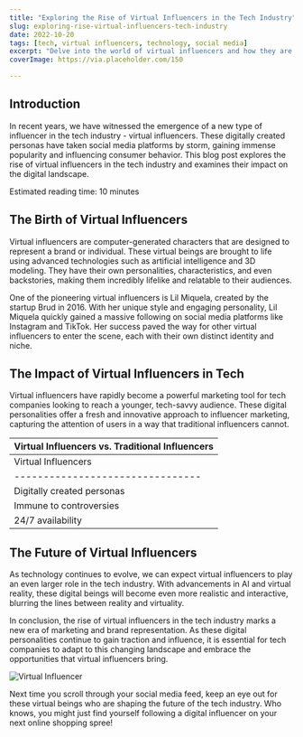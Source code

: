 ```yaml
---
title: "Exploring the Rise of Virtual Influencers in the Tech Industry"
slug: exploring-rise-virtual-influencers-tech-industry
date: 2022-10-20
tags: [tech, virtual influencers, technology, social media]
excerpt: "Delve into the world of virtual influencers and how they are making an impact in the tech industry."
coverImage: https://via.placeholder.com/150

---
```


## Introduction

In recent years, we have witnessed the emergence of a new type of influencer in the tech industry - virtual influencers. These digitally created personas have taken social media platforms by storm, gaining immense popularity and influencing consumer behavior. This blog post explores the rise of virtual influencers in the tech industry and examines their impact on the digital landscape.

Estimated reading time: 10 minutes

## The Birth of Virtual Influencers

Virtual influencers are computer-generated characters that are designed to represent a brand or individual. These virtual beings are brought to life using advanced technologies such as artificial intelligence and 3D modeling. They have their own personalities, characteristics, and even backstories, making them incredibly lifelike and relatable to their audiences.

One of the pioneering virtual influencers is Lil Miquela, created by the startup Brud in 2016. With her unique style and engaging personality, Lil Miquela quickly gained a massive following on social media platforms like Instagram and TikTok. Her success paved the way for other virtual influencers to enter the scene, each with their own distinct identity and niche.

## The Impact of Virtual Influencers in Tech

Virtual influencers have rapidly become a powerful marketing tool for tech companies looking to reach a younger, tech-savvy audience. These digital personalities offer a fresh and innovative approach to influencer marketing, capturing the attention of users in a way that traditional influencers cannot.

| Virtual Influencers vs. Traditional Influencers |
|-------------------------------------------------|
| Virtual Influencers              | Traditional Influencers         |
| -------------------------------- | ------------------------------- |
| Digitally created personas       | Real-life individuals           |
| Immune to controversies          | Subject to public scrutiny       |
| 24/7 availability                | Limited availability             |

## The Future of Virtual Influencers

As technology continues to evolve, we can expect virtual influencers to play an even larger role in the tech industry. With advancements in AI and virtual reality, these digital beings will become even more realistic and interactive, blurring the lines between reality and virtuality.

In conclusion, the rise of virtual influencers in the tech industry marks a new era of marketing and brand representation. As these digital personalities continue to gain traction and influence, it is essential for tech companies to adapt to this changing landscape and embrace the opportunities that virtual influencers bring.

![Virtual Influencer](https://source.unsplash.com/800x600/?virtual,technology "Virtual Influencer")

Next time you scroll through your social media feed, keep an eye out for these virtual beings who are shaping the future of the tech industry. Who knows, you might just find yourself following a digital influencer on your next online shopping spree!